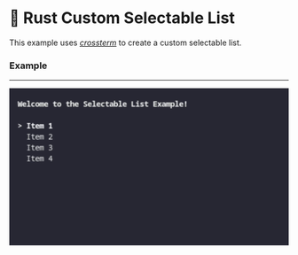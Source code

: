 # 🦀 Rust Custom Selectable List

This example uses _[crossterm](https://crates.io/crates/crossterm)_ to create a custom selectable list.


### Example
---
![Demo of the program](./.github/images/demo.gif)